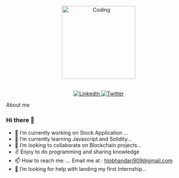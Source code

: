 <p align="center">
  <img src="https://camo.githubusercontent.com/4cb9b98860a01e6a93c5b3eb5fd5a0ae409731635562552752b75ff17b4b2167/68747470733a2f2f6d656469612e67697068792e636f6d2f6d656469612f4d3967624264396e6244724f5475314d71782f67697068792e676966" width="200" alt="Coding">
</p>

<p align="center">
  <!-- Add your profile picture above -->
  <br>
  <a href="https://www.linkedin.com/in/samir-bhandari-/">
    <img src="https://img.shields.io/badge/LinkedIn-0077B5?style=for-the-badge&logo=linkedin&logoColor=white" alt="LinkedIn">
  </a>
  <a href="https://twitter.com/sameerbh11">
    <img src="https://img.shields.io/badge/Twitter-1DA1F2?style=for-the-badge&logo=twitter&logoColor=white" alt="Twitter">
  </a>
</p>


About me
### Hi there 👋
- 🔭 I’m currently working on Stock Application  ...
- 🌱 I’m currently learning Javascript and Solidity...
- 👯 I’m looking to collaborate on Blockchain projects...
- ✌️ Enjoy to do programming and sharing knowledge
-  📫 How to reach me: ...
  Email me at : hlobhandari909@gmail.com
- 🤔 I’m looking for help with landing my first Internship...

<!--
**samy90909/samy90909** is a ✨ _special_ ✨ repository because its `README.md` (this file) appears on your GitHub profile.

Here are some ideas to get you started:

- 🔭 I’m currently working on ...
- 🌱 I’m currently learning ...
- 👯 I’m looking to collaborate on ...
- 🤔 I’m looking for help with ...
- 💬 Ask me about ...
- 📫 How to reach me: ...
- 😄 Pronouns: ...
- ⚡ Fun fact: ...
-->
